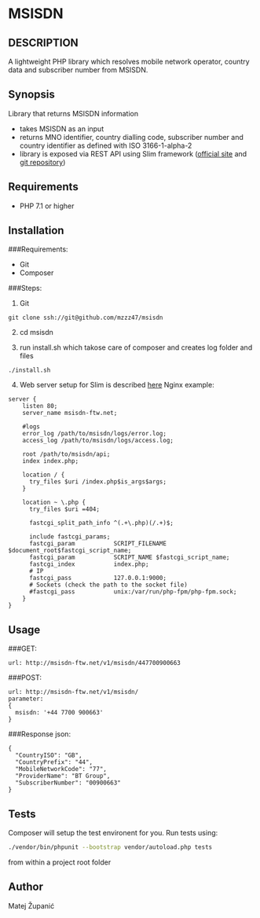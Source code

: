 # MSISDN

## DESCRIPTION
A lightweight PHP library which resolves mobile network operator, country data and subscriber number from MSISDN.

## Synopsis
Library that returns MSISDN information
- takes MSISDN as an input
- returns MNO identifier, country dialling code, subscriber number and country identifier as defined with ISO 3166-1-alpha-2
- library is exposed via REST API using Slim framework ([official site](https://www.slimframework.com/) and  [git repository](https://github.com/slimphp/Slim)) 

Requirements
-------------------
* PHP 7.1 or higher

## Installation

###Requirements:
- Git
- Composer

###Steps:
1. Git
```
git clone ssh://git@github.com/mzzz47/msisdn 
```
2. cd msisdn

3. run install.sh which takose care of composer and creates log folder and files
```
./install.sh
```

4. Web server setup for Slim is described [here](https://www.slimframework.com/docs/v3/start/web-servers.html)
Nginx example:
```
server {
    listen 80;
    server_name msisdn-ftw.net;
    
    #logs
    error_log /path/to/msisdn/logs/error.log;
    access_log /path/to/msisdn/logs/access.log;
    
    root /path/to/msisdn/api;
    index index.php;
    
    location / {
      try_files $uri /index.php$is_args$args;
    }

    location ~ \.php {
      try_files $uri =404;
      
      fastcgi_split_path_info ^(.+\.php)(/.+)$;
      
      include fastcgi_params;
      fastcgi_param           SCRIPT_FILENAME $document_root$fastcgi_script_name;
      fastcgi_param           SCRIPT_NAME $fastcgi_script_name;
      fastcgi_index           index.php;
      # IP
      fastcgi_pass            127.0.0.1:9000;
      # Sockets (check the path to the socket file)
      #fastcgi_pass           unix:/var/run/php-fpm/php-fpm.sock;
    }
}
```

## Usage
###GET:
```
url: http://msisdn-ftw.net/v1/msisdn/447700900663
```

###POST:
```
url: http://msisdn-ftw.net/v1/msisdn/
parameter:
{
  msisdn: '+44 7700 900663'
}
```

###Response json:
```
{
  "CountryISO": "GB",
  "CountryPrefix": "44",
  "MobileNetworkCode": "77",
  "ProviderName": "BT Group",
  "SubscriberNumber": "00900663"
}
```

## Tests
Composer will setup the test environent for you. Run tests using:
```sh
./vendor/bin/phpunit --bootstrap vendor/autoload.php tests
```
from within a project root folder

## Author
Matej Županić